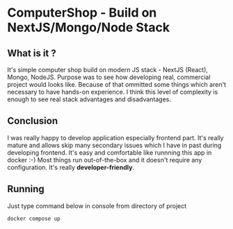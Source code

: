 # ComputerShop - Build on NextJS/Mongo/Node Stack

## What is it ?

It's simple computer shop build on modern JS stack - NextJS (React), Mongo, NodeJS.
Purpose was to see how developing real, commercial project would looks like.
Because of that ommitted some things which aren't necessary to have hands-on experience. 
I think this level of complexity is enough to see real stack advantages and disadvantages.

## Conclusion

I was really happy to develop application especially frontend part. It's really mature and allows skip many 
secondary issues which I have in past during developing frontend. 
It's easy and comfortable like runnning this app in docker :-)
Most things run out-of-the-box and it doesn't require any configuration.
It's really **developer-friendly**.

## Running
Just type command below in console from directory of project

`docker compose up`
